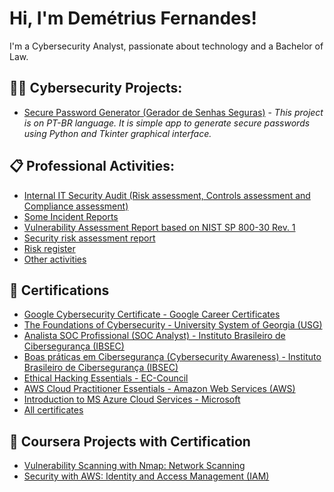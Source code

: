 <h1>Hi, I'm Demétrius Fernandes!</h1>
I'm a Cybersecurity Analyst, passionate about technology and a Bachelor of Law. 

<h2> 👨‍💻 Cybersecurity Projects:</h2>

  - [Secure Password Generator (Gerador de Senhas Seguras)](https://github.com/cyberdemetrius/gerador_de_senhas) - *This project is on PT-BR language. It is simple app to generate secure passwords using Python and Tkinter graphical interface.*


<h2> 📋 Professional Activities: </h2>

- [Internal IT Security Audit (Risk assessment, Controls assessment and Compliance assessment)](https://drive.google.com/file/d/1FryTPqUCQ-AZlPYwl4zfcGG1iL-08H02/view?usp=sharing)
- [Some Incident Reports](https://drive.google.com/drive/folders/1E6i21XkeQrVu8U3tZfcu9dSiOeNfYtVU?usp=sharing)
- [Vulnerability Assessment Report based on NIST SP 800-30 Rev. 1](https://drive.google.com/file/d/159lydUet5h-ntC26iafLxgrxtlpG_1jR/view?usp=sharing)
- [Security risk assessment report](https://drive.google.com/file/d/1EgJEJQrb6bQgRqYrs5g8OvWB0OusZqEa/view?usp=sharing)
- [Risk register](https://drive.google.com/file/d/1J_HHADqWHfHA7zqPwPS8FjghRh0CsQyB/view?usp=sharing)
- [Other activities](https://drive.google.com/drive/folders/14xYv5HvMYZ-_xiYrQ7pn9Kp4o06nSkBb?usp=sharing)

<h2> 📃 Certifications </h2>

- [Google Cybersecurity Certificate - Google Career Certificates](https://drive.google.com/file/d/1mNlCyPTEgBr-I-gfCoC7T5xZ4sKSpjkg/view?usp=sharing)
- [The Foundations of Cybersecurity - University System of Georgia (USG)](https://drive.google.com/file/d/18LmsT28z2XUMZWLm5AOD21r5CzI0nDsQ/view?usp=sharing)
- [Analista SOC Profissional (SOC Analyst) - Instituto Brasileiro de Cibersegurança (IBSEC)](https://drive.google.com/file/d/1Nk8Iqi9S-F1YfyWmSmynpHVR-ck9NnwF/view?usp=sharing)
- [Boas práticas em Cibersegurança (Cybersecurity Awareness) - Instituto Brasileiro de Cibersegurança (IBSEC)](https://drive.google.com/file/d/1VQdhvNPDEsp2HgNdFQTfeZYwNtheKVK1/view?usp=sharing)
- [Ethical Hacking Essentials - EC-Council](https://drive.google.com/file/d/17-IRVVzy5bvv7iXRgaoZdWh9vGEyjrNM/view?usp=sharing)
- [AWS Cloud Practitioner Essentials - Amazon Web Services (AWS)](https://drive.google.com/file/d/1Lgd4F2bYfMpb5pva9_KxnwDYM8_3keeZ/view?usp=sharing)
- [Introduction to MS Azure Cloud Services - Microsoft](https://drive.google.com/file/d/1Z3RSQoLONRGscmG1xI3N4srbD2r9kxHC/view?usp=sharing)
- [All certificates](https://drive.google.com/drive/folders/1kMVdyl8Q7Nn7gnj4aYs0l5P1UYL3Dd6y?usp=sharing)

<h2> 📃 Coursera Projects with Certification </h2>

- [Vulnerability Scanning with Nmap: Network Scanning](https://drive.google.com/file/d/15t9oOs8KHCVZSpYb2kfRhSOvDeJnV9km/view?usp=sharing)
- [Security with AWS: Identity and Access Management (IAM)](https://drive.google.com/file/d/1AJ7wAygsQj8kPGlR_nTYRBfogXii9GLw/view?usp=sharing)
